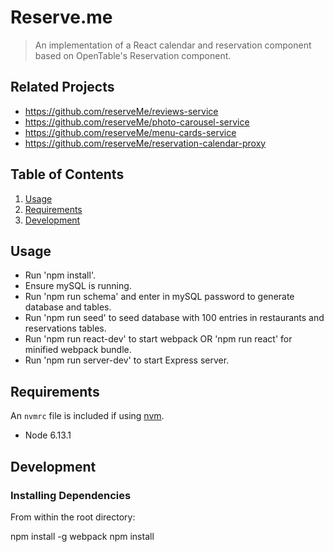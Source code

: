 # Reserve.me

> An implementation of a React calendar and reservation component based on OpenTable's Reservation component.

## Related Projects

  - https://github.com/reserveMe/reviews-service
  - https://github.com/reserveMe/photo-carousel-service
  - https://github.com/reserveMe/menu-cards-service
  - https://github.com/reserveMe/reservation-calendar-proxy

## Table of Contents

1. [Usage](#Usage)
1. [Requirements](#requirements)
1. [Development](#development)

## Usage

- Run 'npm install'.
- Ensure mySQL is running.
- Run 'npm run schema' and enter in mySQL password to generate database and tables.
- Run 'npm run seed' to seed database with 100 entries in restaurants and reservations tables.
- Run 'npm run react-dev' to start webpack OR 'npm run react' for minified webpack bundle.
- Run 'npm run server-dev' to start Express server.

## Requirements

An `nvmrc` file is included if using [nvm](https://github.com/creationix/nvm).

- Node 6.13.1

## Development

### Installing Dependencies

From within the root directory:

npm install -g webpack
npm install


